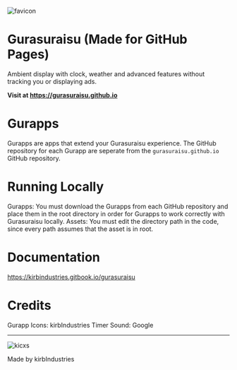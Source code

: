 ![favicon](https://github.com/user-attachments/assets/48c1a6bc-4e8c-4c77-9126-12146139b667)
# Gurasuraisu (Made for GitHub Pages)
Ambient display with clock, weather and advanced features without tracking you or displaying ads.

**Visit at https://gurasuraisu.github.io**

# Gurapps
Gurapps are apps that extend your Gurasuraisu experience. The GitHub repository for each Gurapp are seperate from the `gurasuraisu.github.io` GitHub repository.

# Running Locally
Gurapps: You must download the Gurapps from each GitHub repository and place them in the root directory in order for Gurapps to work correctly with Gurasuraisu locally.
Assets: You must edit the directory path in the code, since every path assumes that the asset is in root.

# Documentation
https://kirbindustries.gitbook.io/gurasuraisu

# Credits
Gurapp Icons: kirbIndustries
Timer Sound: Google

---

![kicxs](https://github.com/user-attachments/assets/9df7e24d-2cc7-44bb-b359-ef35c296248f)

Made by kirbIndustries
